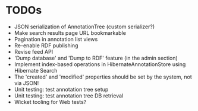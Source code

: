 # TODOs

* JSON serialization of AnnotationTree (custom serializer?)
* Make search results page URL bookmarkable
* Pagination in annotation list views
* Re-enable RDF publishing
* Revise feed API
* 'Dump database' and 'Dump to RDF' feature (in the admin section)
* Implement index-based operations in HibernateAnnotationStore using Hibernate Search
* The 'created' and 'modified' properties should be set by the system, not via JSON! 
* Unit testing: test annotation tree setup
* Unit testing: test annotation tree DB retrieval
* Wicket tooling for Web tests?
